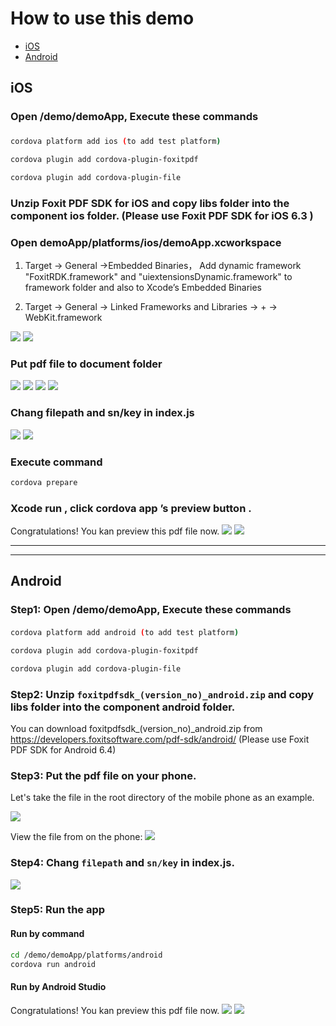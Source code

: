 <!--
# license: Licensed to the Apache Software Foundation (ASF) under one
#         or more contributor license agreements.  See the NOTICE file
#         distributed with this work for additional information
#         regarding copyright ownership.  The ASF licenses this file
#         to you under the Apache License, Version 2.0 (the
#         "License"); you may not use this file except in compliance
#         with the License.  You may obtain a copy of the License at
#
#           http://www.apache.org/licenses/LICENSE-2.0
#
#         Unless required by applicable law or agreed to in writing,
#         software distributed under the License is distributed on an
#         "AS IS" BASIS, WITHOUT WARRANTIES OR CONDITIONS OF ANY
#         KIND, either express or implied.  See the License for the
#         specific language governing permissions and limitations
#         under the License.
-->

# How to use this demo

- [iOS](#ios)
- [Android](#android)

## iOS

### Open /demo/demoApp, Execute these commands

###
```bash
cordova platform add ios (to add test platform)

cordova plugin add cordova-plugin-foxitpdf

cordova plugin add cordova-plugin-file
```

### Unzip Foxit PDF SDK for iOS and copy libs folder into the component ios folder. (Please use Foxit PDF SDK for iOS 6.3 )

### Open demoApp/platforms/ios/demoApp.xcworkspace

1. Target -> General ->Embedded Binaries， Add dynamic framework "FoxitRDK.framework" and "uiextensionsDynamic.framework" to framework folder and also to Xcode’s Embedded Binaries

2. Target -> General -> Linked Frameworks and Libraries -> + -> WebKit.framework

![](https://raw.githubusercontent.com/foxitsoftware/cordova-plugin-foxitpdf/master/demo/readmeimg/cordovademo1.png)
![](https://raw.githubusercontent.com/foxitsoftware/cordova-plugin-foxitpdf/feature/adddemo/demo/readmeimg/cordovademo1.png)

### Put pdf file to document folder
![](https://raw.githubusercontent.com/foxitsoftware/cordova-plugin-foxitpdf/master/demo/readmeimg/cordovademo2.png)
![](https://raw.githubusercontent.com/foxitsoftware/cordova-plugin-foxitpdf/feature/adddemo/demo/readmeimg/cordovademo2.png)
![](https://raw.githubusercontent.com/foxitsoftware/cordova-plugin-foxitpdf/master/demo/readmeimg/cordovademo3.jpg)
![](https://raw.githubusercontent.com/foxitsoftware/cordova-plugin-foxitpdf/feature/adddemo/demo/readmeimg/cordovademo3.jpg)


### Chang filepath and sn/key in index.js
![](https://raw.githubusercontent.com/foxitsoftware/cordova-plugin-foxitpdf/master/demo/readmeimg/cordovademo4.png)
![](https://raw.githubusercontent.com/foxitsoftware/cordova-plugin-foxitpdf/feature/adddemo/demo/readmeimg/cordovademo4.png)


### Execute command
```bash
cordova prepare
```

### Xcode run  , click cordova app ’s  preview button .
Congratulations! You kan preview this pdf file now.
![](https://raw.githubusercontent.com/foxitsoftware/cordova-plugin-foxitpdf/master/demo/readmeimg/cordovademo5.jpg)
![](https://raw.githubusercontent.com/foxitsoftware/cordova-plugin-foxitpdf/feature/adddemo/demo/readmeimg/cordovademo5.jpg)

***
***

## Android

### Step1: Open /demo/demoApp, Execute these commands

#### 
```bash
cordova platform add android (to add test platform)

cordova plugin add cordova-plugin-foxitpdf

cordova plugin add cordova-plugin-file
```

### Step2: Unzip `foxitpdfsdk_(version_no)_android.zip` and copy libs folder into the component android folder.  

You can download foxitpdfsdk_(version_no)_android.zip from https://developers.foxitsoftware.com/pdf-sdk/android/ (Please use Foxit PDF SDK for Android 6.4)

### Step3: Put the pdf file on your phone.

Let's take the file in the root directory of the mobile phone as an example.

![](/demo/readmeimg/android/cordovademo1.jpg)

View the file from on the phone:
![](/demo/readmeimg/android/cordovademo2.jpg)

### Step4: Chang `filepath` and `sn/key` in index.js.

![](/demo/readmeimg/android/cordovademo3.jpg)

### Step5: Run the app

#### Run by command
```bash
cd /demo/demoApp/platforms/android
cordova run android
```

#### Run by Android Studio

Congratulations! You kan preview this pdf file now.
![](/demo/readmeimg/android/cordovademo4.jpg)
![](/demo/readmeimg/android/cordovademo5.jpg)

